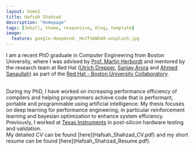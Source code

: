 ```yaml
---
layout: home2
title: Hafsah Shahzad
description: "Homepage"
tags: [Jekyll, theme, responsive, blog, template]
image:
  feature: google-deepmind-_HnJfS6WhA8-unsplash.jpg
---
```


I am a recent PhD graduate in Computer Engineering from Boston University, where I was advised by <a href="https://people.bu.edu/herbordt/" target="_blank">Prof. Martin Herbordt</a> and mentored by the research team at Red Hat (<a href="https://research.redhat.com/blog/project_member/ulrich-drepper/" target="_blank">Ulrich Drepper</a>, <a href="https://research.redhat.com/blog/project_member/sanjay-arora/" target="_blank">Sanjay Arora</a> and <a href="https://research.redhat.com/blog/project_member/ahmed-sanaullah/" target="_blank">Ahmed Sanaullah</a>) as part of the <a href="https://research.redhat.com/blog/research_project/practical-programming-of-fpgas-with-open-source-tools/" target="_blank">Red Hat - Boston University Collaboratory</a>.

<br />
During my PhD, I have worked on increasing performance efficiency of compilers and helping programmers achieve code that is performant, portable and programmable using artificial intelligence. My thesis focuses on deep learning for performance engineering, in particular reinforcement learning and bayesian optimization to enhance system efficiency.

<br />
Previously, I worked at <a href="https://www.ti.com/" target="_blank">Texas Instruments</a> in post-silicon hardware testing and validation. 

<br />
My detailed CV can be found [here](Hafsah_Shahzad_CV.pdf) and my short resume can be found [here](Hafsah_Shahzad_Resume.pdf).
